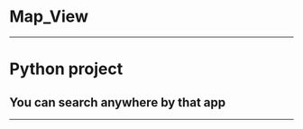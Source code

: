  # Map_View
_____________________________

# Python project

## **You can search anywhere by that app**

_____________________________
